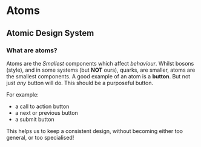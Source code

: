 # Atoms

## Atomic Design System

### What are atoms?

Atoms are the _Smallest_ components which affect _behaviour_. Whilst bosons (style), and in some systems (but **NOT** ours), quarks, are smaller, atoms are the smallest components. A good example of an atom is a **button**. But not just _any_ button will do. This should be a purposeful button.

For example:

- a call to action button
- a next or previous button
- a submit button

This helps us to keep a consistent design, without becoming either too general, or too specialised!
